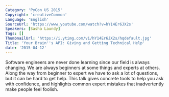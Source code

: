 ```yaml
---
Category: 'PyCon US 2015'
Copyright: 'creativeCommon'
Language: 'English'
SourceUrl: 'https://www.youtube.com/watch?v=hY14Er6JX2s'
Speakers: [Sasha Laundy]
Tags: []
ThumbnailUrl: 'https://i.ytimg.com/vi/hY14Er6JX2s/hqdefault.jpg'
Title: 'Your Brain''s API: Giving and Getting Technical Help'
date: '2015-04-12'
---
```

Software engineers are never done learning since our field is always changing. We are always beginners at some things and experts at others. Along the way from beginner to expert we have to ask a lot of questions, but it can be hard to get help. This talk gives concrete tools to help you ask with confidence, and highlights common expert mistakes that inadvertently make people feel foolish. 

